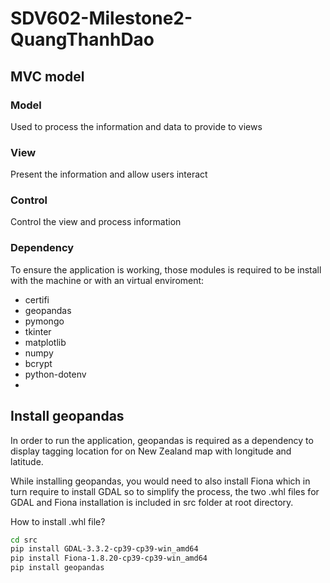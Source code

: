 # SDV602-Milestone2-QuangThanhDao

## MVC model

### Model

Used to process the information and data to provide to views

### View

Present the information and allow users interact

### Control

Control the view and process information

### Dependency

To ensure the application is working, those modules is required to be install with the machine or with an virtual enviroment:

- certifi
- geopandas
- pymongo
- tkinter
- matplotlib
- numpy
- bcrypt
- python-dotenv
- 

## Install geopandas

In order to run the application, geopandas is required as a dependency to display tagging location for on New Zealand map with longitude and latitude. 

While installing geopandas, you would need to also install Fiona which in turn require to install GDAL so to simplify the process, the two .whl files for GDAL and Fiona installation is included in src folder at root directory.

How to install .whl file? 

```bash
cd src
pip install GDAL-3.3.2-cp39-cp39-win_amd64
pip install Fiona-1.8.20-cp39-cp39-win_amd64
pip install geopandas

```

